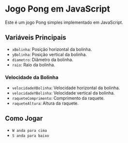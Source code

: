 # Jogo Pong em JavaScript

Este é um jogo Pong simples implementado em JavaScript.

## Variáveis Principais

- `xBolinha`: Posição horizontal da bolinha.
- `yBolinha`: Posição vertical da bolinha.
- `diametro`: Diâmetro da bolinha.
- `raio`: Raio da bolinha.

### Velocidade da Bolinha

- `velocidadeXBolinha`: Velocidade horizontal da bolinha.
- `velocidadeYBolinha`: Velocidade vertical da bolinha.
- `raqueteComprimento`: Comprimento da raquete.
- `raqueteAltura`: Altura da raquete.

## Como Jogar

- `W anda para cima`
- `S anda para baixo`


